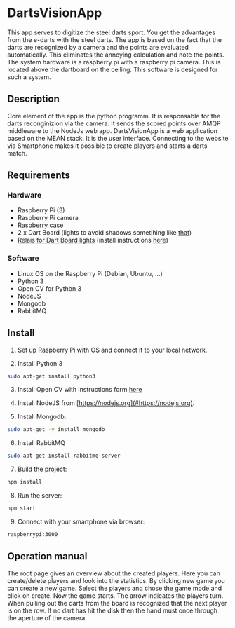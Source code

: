 # DartsVisionApp

This app serves to digitize the steel darts sport. You get the advantages from the e-darts with the steel darts. The app is based on the fact that the darts are recognized by a camera and the points are evaluated automatically. This eliminates the annoying calculation and note the points.\
The system hardware is a raspberry pi with a raspberry pi camera. This is located above the dartboard on the ceiling. This software is designed for such a system.

## Description

Core element of the app is the python programm. It is responsable for the darts reconginizion via the camera. It sends the scored points over AMQP middleware to the NodeJs web app.
DartsVisionApp is a web application based on the MEAN stack. It is the user interface. Connecting to the website via Smartphone makes it possible to create players and starts a darts match.

## Requirements
### Hardware

* Raspberry Pi (3)
* Raspberry Pi camera
* [Raspberry case](https://www.rasppishop.de/Nwazet-Pi-Kamera-Gehaeuse-inkl-Linse-und-Wandhalterung-fuer-Raspberry)
* 2 x Dart Board (lights to avoid shadows sometihing like [that](https://www.cht-cottbus.de/philips-linear-led-deckenleuchte-850863116-800lm-weiss.htm?gclid=Cj0KCQjwn6DMBRC0ARIsAHZtCePsOh2S4pL3mSAbM0IRDXYz1-5qu3X60cCUfqp1aZKlXWfRga2CGb0aAgnGEALw_wcB))
* [Relais for Dart Board lights](https://www.amazon.de/gp/product/B00ALNJN72/ref=oh_aui_detailpage_o05_s00?ie=UTF8&psc=1) (install instructions [here](https://www.amazon.de/gp/customer-reviews/R2335YTB9VL42P/ref=cm_cr_getr_d_rvw_ttl?ie=UTF8&ASIN=B00ALNJN72))

### Software

* Linux OS on the Raspberry Pi (Debian, Ubuntu, ...)
* Python 3
* Open CV for Python 3
* NodeJS
* Mongodb
* RabbitMQ

## Install
1. Set up Raspberry Pi with OS and connect it to your local network.

2. Install Python 3
```sh
sudo apt-get install python3 
```

3. Install Open CV with instructions form [here](http://www.pyimagesearch.com/2016/04/18/install-guide-raspberry-pi-3-raspbian-jessie-opencv-3/)

4. Install NodeJS from [https://nodejs.org](#https://nodejs.org).

5. Install Mongodb:
```sh
sudo apt-get -y install mongodb
```

6. Install RabbitMQ
```sh
sudo apt-get install rabbitmq-server
```

7. Build the project:
```sh
npm install
```

8. Run the server:
```sh
npm start
```

9. Connect with your smartphone via browser:
```sh
raspberrypi:3000
```

## Operation manual

The root page gives an overview about the created players. Here you can create/delete players and look into the statistics. By clicking new game you can create a new game. Select the players and chose the game mode and click on create. Now the game starts. The arrow indicates the players turn. 
When pulling out the darts from the board is recognized that the next player is on the row. If no dart has hit the disk then the hand must once through the aperture of the camera.